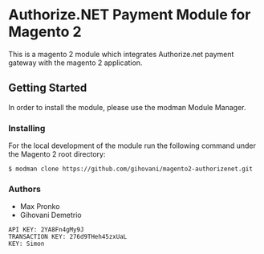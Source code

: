 # Authorize.NET Payment Module for Magento 2

This is a magento 2 module which integrates Authorize.net payment gateway with the magento 2 application.


## Getting Started
In order to install the module, please use the modman Module Manager.

### Installing
For the local development of the module run the following command under the Magento 2 root directory:
```
$ modman clone https://github.com/gihovani/magento2-authorizenet.git
```

### Authors

* Max Pronko
* Gihovani Demetrio

```
API KEY: 2YA8Fn4gMy9J
TRANSACTION KEY: 276d9THeh45zxUaL
KEY: Simon
```
